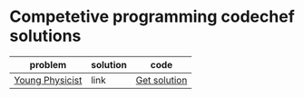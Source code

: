# Competetive programming codechef solutions

**problem** | **solution** | **code**
------------|--------------|----------
[Young Physicist](http://codeforces.com/problemset/problem/69/A)|link|[Get solution](https://github.com/amit-c-ai/CP/blob/main/Solutions/1.cpp)|69A
